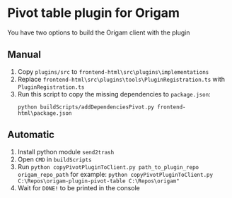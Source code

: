 # Pivot table plugin for Origam
You have two options to build the Origam client with the plugin 
## Manual
1. Copy `plugins/src` to `frontend-html\src\plugins\implementations`
2. Replace `frontend-html\src\plugins\tools\PluginRegistration.ts` with `PluginRegistration.ts`
3. Run this script to copy the missing dependencies to `package.json`:
    ```
   python buildScripts/addDependenciesPivot.py frontend-html\package.json
   ```

## Automatic
1. Install python module `send2trash` 
2. Open `CMD` in `buildScripts`
3. Run `python copyPivotPluginToClient.py path_to_plugin_repo origam_repo_path`
   for example: `python copyPivotPluginToClient.py C:\Repos\origam-plugin-pivot-table C:\Repos\origam"`
4. Wait for `DONE!` to be printed in the console